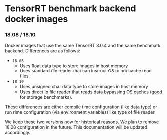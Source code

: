 # TensorRT benchmark backend docker images


### 18.08 / 18.10
Docker images that use the same TensorRT 3.0.4 and the same benchmark backend.
Differences are as follows:

 - `18.08`
    - Uses float data type to store images in host memory
    - Uses standard file reader that can instruct OS to not cache read files.
 - `18.10`
    - Uses unsigned char data type to store images in host memory
    - Uses direct io file reader that reads data bypassing OS caches (good for
      storage benchmarks).

These differences are either compile time configuration (like data type) or
run rime configuration (via environment variables) like type of file reader.

We keep these two versions now for historical reasons. We plan to remove 18.08
configuration in the future. This documentation will be updated accordingly.
